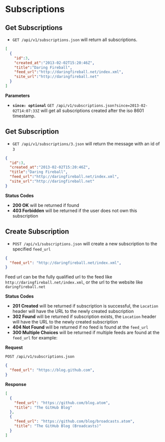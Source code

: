 Subscriptions
=============

Get Subscriptions
-----------------

 - `GET /api/v1/subscriptions.json` will return all subscriptions.

```json
[
  {
    "id":3,
    "created_at":"2013-02-02T15:20:46Z",
    "title":"Daring Fireball",
    "feed_url":"http://daringfireball.net/index.xml",
    "site_url":"http://daringfireball.net"
  }
]
```

**Parameters**

 - **`since: optional`** `GET /api/v1/subscriptions.json?since=2013-02-02T14:07:33Z` will get all subscriptions created after the iso 8601 timestamp.
 
Get Subscription
----------------

- `GET /api/v1/subscriptions/3.json` will return the message with an id of `3`

```json
{
  "id":3,
  "created_at":"2013-02-02T15:20:46Z",
  "title":"Daring Fireball",
  "feed_url":"http://daringfireball.net/index.xml",
  "site_url":"http://daringfireball.net"
}
```

**Status Codes**

- **200 OK** will be returned if found
- **403 Forbidden** will be returned if the user does not own this subscription

Create Subscription
-------------------

- `POST /api/v1/subscriptions.json` will create a new subscription to the specified `feed_url`

```json
{
  "feed_url": "http://daringfireball.net/index.xml",
}
```

Feed url can be the fully qualified url to the feed like `http://daringfireball.net/index.xml`, or the url to the website like `daringfireball.net`

**Status Codes**

- **201 Created** will be returned if subscription is successful, the `Location` header will have the URL to the newly created subscription
- **302 Found** will be returned if subscription exists, the `Location` header will have the URL to the newly created subscription
- **404 Not Found** will be returned if no feed is found at the `feed_url`
- **300 Multiple Choices** will be returned if multiple feeds are found at the `feed_url` for example: 

**Request**

`POST /api/v1/subscriptions.json`

```json
{
  "feed_url": "https://blog.github.com",
}
```

**Response**

```json
[
  {
    "feed_url": "https://github.com/blog.atom",
    "title": "The GitHub Blog"
  },
  {
    "feed_url": "https://github.com/blog/broadcasts.atom",
    "title": "The GitHub Blog (Broadcasts)"
  }
]
```
